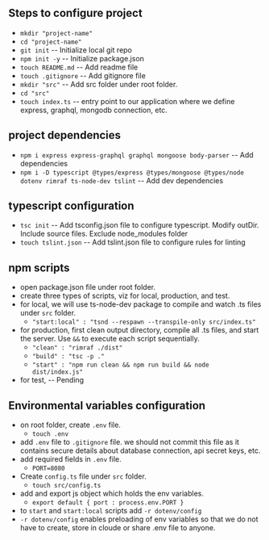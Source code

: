 ## Steps to configure project

- `mkdir "project-name"`
- `cd "project-name"`
- `git init`      -- Initialize local git repo
- `npm init -y`       -- Initialize package.json
- `touch README.md`       -- Add readme file
- `touch .gitignore`       -- Add gitignore file
- `mkdir "src"`       -- Add src folder under root folder.
- `cd "src"`
- `touch index.ts`        -- entry point to our application where we define express, graphql, mongodb connection, etc.

## project dependencies
- `npm i express express-graphql graphql mongoose body-parser`        -- Add dependencies
- `npm i -D typescript @types/express @types/mongoose @types/node dotenv rimraf ts-node-dev tslint`       -- Add dev dependencies

## typescript configuration
- `tsc init`      -- Add tsconfig.json file to configure typescript. Modify outDir. Include source files. Exclude node_modules folder
- `touch tslint.json`     -- Add tslint.json file to configure rules for linting

## npm scripts
- open package.json file under root folder.
- create three types of scripts, viz for local, production, and test.
- for local, we will use ts-node-dev package to compile and watch .ts files under `src` folder.
    - `"start:local" : "tsnd --respawn --transpile-only src/index.ts"`
- for production, first clean output directory, compile all .ts files, and start the server. Use `&&` to execute each script sequentially.
    - `"clean" : "rimraf ./dist"`
    - `"build" : "tsc -p ."`
    - `"start" : "npm run clean && npm run build && node dist/index.js"`
- for test,         -- Pending

## Environmental variables configuration
- on root folder, create `.env` file. 
    - `touch .env`
- add `.env` file to `.gitignore` file. we should not commit this file as it contains secure details about database connection, api secret keys, etc.
- add required fields in `.env` file.
    - `PORT=8080`
- Create `config.ts` file under `src` folder.
    - `touch src/config.ts`
- add and export js object which holds the env variables.
    - `export default { port : process.env.PORT }`
- to `start` and `start:local` scripts add `-r dotenv/config`
- `-r dotenv/config` enables preloading of env variables so that we do not have to create, store in cloude or share .env file to anyone.

